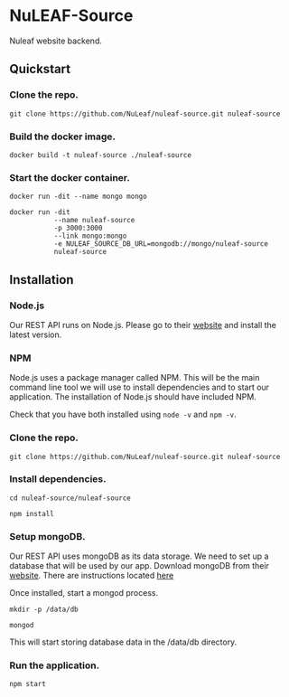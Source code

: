 # NuLEAF-Source
Nuleaf website backend.

## Quickstart

### Clone the repo.
```
git clone https://github.com/NuLeaf/nuleaf-source.git nuleaf-source
```

### Build the docker image.
```
docker build -t nuleaf-source ./nuleaf-source
```

### Start the docker container.
```
docker run -dit --name mongo mongo

docker run -dit
           --name nuleaf-source
           -p 3000:3000
           --link mongo:mongo
           -e NULEAF_SOURCE_DB_URL=mongodb://mongo/nuleaf-source
           nuleaf-source
```

## Installation

### Node.js
Our REST API runs on Node.js. Please go to their [website](https://nodejs.org/en/) and install the latest version.

### NPM
Node.js uses a package manager called NPM. This will be the main command line tool we will use to install dependencies and to start our application. The installation of Node.js should have included NPM.

Check that you have both installed using `node -v` and `npm -v`.

### Clone the repo.
```
git clone https://github.com/NuLeaf/nuleaf-source.git nuleaf-source
```

### Install dependencies.
```
cd nuleaf-source/nuleaf-source

npm install
```

### Setup mongoDB.
Our REST API uses mongoDB as its data storage. We need to set up a database that will be used by our app. Download mongoDB from their [website](https://www.mongodb.com/download-center#community). There are instructions located [here](https://docs.mongodb.com/manual/tutorial/)

Once installed, start a mongod process.
```
mkdir -p /data/db

mongod
```
This will start storing database data in the /data/db directory.

### Run the application.
```
npm start
```
